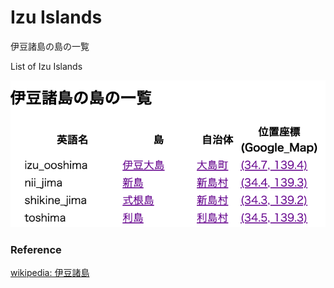 Izu Islands 
===============

伊豆諸島の島の一覧

List of Izu Islands 


![izu islands](https://github.com/ohwada/World_Countries/blob/main/geoPandas/polygon_explode/tokyo/island_list/izu_islands/screenshots/izu_islands.png)

### Reference

[wikipedia: 伊豆諸島](https://ja.wikipedia.org/wiki/Category:%E4%BC%8A%E8%B1%86%E8%AB%B8%E5%B3%B6)

